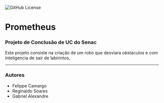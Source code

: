 ![GitHub License](https://img.shields.io/github/license/SwiftOneLy/Prometheus?style=for-the-badge)


# Prometheus

<h3>Projeto de Conclusão de UC do Senac</h3>
    <P>Este projeto consiste na criação de um robo que desviara obstaculos e com inteligencia de sair de labirintos, </P>
 <hr>
 <h3>Autores</h3>
 <ul>
  <li>Felippe Camargo</li>
  <li>Reginaldo Soares</li>
   <li>Gabriel Alexandre</li>
 </ul>
